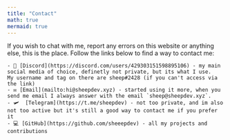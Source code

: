 ```yaml
---
title: "Contact"
math: true
mermaid: true
---
```


If you wish to chat with me, report any errors on this website or anything else, this is the place. Follow the links below to find a way to contact me:

	- 💬 [Discord](https://discord.com/users/429303151598895106) - my main social media of choice, definetly not private, but its what I use.
	My username and tag on there are sheep#2428 (if you can't access via the link)
	- ✉️ [Email](mailto:hi@sheepdev.xyz) - started using it more, when you send me email I always answer with the email `sheep@sheepdev.xyz`.
	- 🛩  [Telegram](https://t.me/sheepdev) - not too private, and im also not too active but it's still a good way to contact me if you prefer it
	- 💻 [GitHub](https://github.com/sheeepdev) - all my projects and contributions
